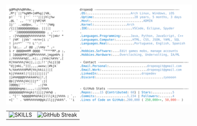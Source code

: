 <a href="https://github.com/dropeo">
  <picture>
    <source media="(prefers-color-scheme: dark)" srcset="https://raw.githubusercontent.com/dropeo/dropeo/main/dark_mode.svg">
    <img alt="Pedro Oliveira GitHub Profile README" src="https://raw.githubusercontent.com/dropeo/dropeo/main/light_mode.svg">
  </picture>
</a>

<br>

<!-- Tabela para organizar os gráficos lado a lado -->
<table>
  <tr>
    <td>
      <img src="https://github-readme-stats.vercel.app/api/top-langs/?username=dropeo&layout=compact&langs_count=6&theme=tokyonight&title=SKILLS" alt="SKILLS">
    </td>
    <td>
      <img src="https://streak-stats.demolab.com?user=dropeo&theme=tokyonight" alt="GitHub Streak">
    </td>
  </tr>
</table>

<!-- Forçar atualização -->
<!-- Atualizado: 2025-02-25 -->

